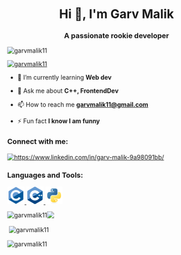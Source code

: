 <h1 align="center">Hi 👋, I'm Garv Malik</h1>
<h3 align="center">A passionate rookie developer</h3>

<p align="left"> <img src="https://komarev.com/ghpvc/?username=garvmalik11&label=Profile%20views&color=0e75b6&style=flat" alt="garvmalik11" /> </p>

<p align="left"> <a href="https://github.com/ryo-ma/github-profile-trophy"><img src="https://github-profile-trophy.vercel.app/?username=garvmalik11" alt="garvmalik11" /></a> </p>

- 🌱 I’m currently learning **Web dev**

- 💬 Ask me about **C++, FrontendDev**

- 📫 How to reach me **garvmalik11@gmail.com**

- ⚡ Fun fact **I know I am funny**

<h3 align="left">Connect with me:</h3>
<p align="left">
<a href="https://linkedin.com/in/https://www.linkedin.com/in/garv-malik-9a98091bb/" target="blank"><img align="center" src="https://raw.githubusercontent.com/rahuldkjain/github-profile-readme-generator/master/src/images/icons/Social/linked-in-alt.svg" alt="https://www.linkedin.com/in/garv-malik-9a98091bb/" height="30" width="40" /></a>
</p>

<h3 align="left">Languages and Tools:</h3>
<p align="left"> <a href="https://www.cprogramming.com/" target="_blank" rel="noreferrer"> <img src="https://raw.githubusercontent.com/devicons/devicon/master/icons/c/c-original.svg" alt="c" width="40" height="40"/> </a> <a href="https://www.w3schools.com/cpp/" target="_blank" rel="noreferrer"> <img src="https://raw.githubusercontent.com/devicons/devicon/master/icons/cplusplus/cplusplus-original.svg" alt="cplusplus" width="40" height="40"/> </a> <a href="https://www.python.org" target="_blank" rel="noreferrer"> <img src="https://raw.githubusercontent.com/devicons/devicon/master/icons/python/python-original.svg" alt="python" width="40" height="40"/> </a> </p>
<img src="https://commons.wikimedia.org/wiki/File:CSS3_and_HTML5_logos_and_wordmarks.svg>"
<p><img align="left" src="https://github-readme-stats.vercel.app/api/top-langs?username=garvmalik11&show_icons=true&locale=en&layout=compact" alt="garvmalik11" /></p>

<p>&nbsp;<img align="center" src="https://github-readme-stats.vercel.app/api?username=garvmalik11&show_icons=true&locale=en" alt="garvmalik11" /></p>

<p><img align="center" src="https://github-readme-streak-stats.herokuapp.com/?user=garvmalik11&" alt="garvmalik11" /></p>
